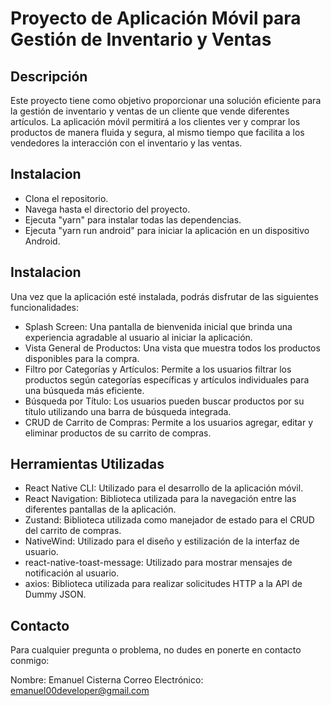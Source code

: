 # Proyecto de Aplicación Móvil para Gestión de Inventario y Ventas

## Descripción

Este proyecto tiene como objetivo proporcionar una solución eficiente para la gestión de inventario y ventas de un cliente que vende diferentes artículos. La aplicación móvil permitirá a los clientes ver y comprar los productos de manera fluida y segura, al mismo tiempo que facilita a los vendedores la interacción con el inventario y las ventas.

## Instalacion


- Clona el repositorio.
- Navega hasta el directorio del proyecto.
- Ejecuta "yarn" para instalar todas las dependencias.
- Ejecuta "yarn run android" para iniciar la aplicación en un dispositivo Android.


## Instalacion
Una vez que la aplicación esté instalada, podrás disfrutar de las siguientes funcionalidades:

- Splash Screen: Una pantalla de bienvenida inicial que brinda una experiencia agradable al usuario al iniciar la aplicación.
- Vista General de Productos: Una vista que muestra todos los productos disponibles para la compra.
- Filtro por Categorías y Artículos: Permite a los usuarios filtrar los productos según categorías específicas y artículos individuales para una búsqueda más eficiente.
- Búsqueda por Título: Los usuarios pueden buscar productos por su título utilizando una barra de búsqueda integrada.
- CRUD de Carrito de Compras: Permite a los usuarios agregar, editar y eliminar productos de su carrito de compras.

## Herramientas Utilizadas

- React Native CLI: Utilizado para el desarrollo de la aplicación móvil.
- React Navigation: Biblioteca utilizada para la navegación entre las diferentes pantallas de la aplicación.
- Zustand: Biblioteca utilizada como manejador de estado para el CRUD del carrito de compras.
- NativeWind: Utilizado para el diseño y estilización de la interfaz de usuario.
- react-native-toast-message: Utilizado para mostrar mensajes de notificación al usuario.
- axios: Biblioteca utilizada para realizar solicitudes HTTP a la API de Dummy JSON.

## Contacto

Para cualquier pregunta o problema, no dudes en ponerte en contacto conmigo:

Nombre: Emanuel Cisterna
Correo Electrónico: emanuel00developer@gmail.com